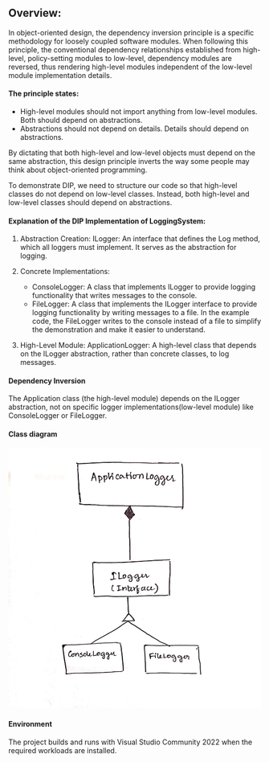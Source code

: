 
## Overview:
In object-oriented design, the dependency inversion principle is a specific methodology for loosely coupled software modules. When following this principle, the conventional dependency relationships established from high-level, policy-setting modules to low-level, dependency modules are reversed, thus rendering high-level modules independent of the low-level module implementation details. 
#### The principle states:
* High-level modules should not import anything from low-level modules. Both should depend on abstractions.
* Abstractions should not depend on details. Details should depend on abstractions.

By dictating that both high-level and low-level objects must depend on the same abstraction, this design principle inverts the way some people may think about object-oriented programming.

To demonstrate DIP, we need to structure our code so that high-level classes do not depend on low-level classes. Instead, both high-level and low-level classes should depend on abstractions.

#### Explanation of the DIP Implementation of LoggingSystem:
1. Abstraction Creation:
        ILogger: An interface that defines the Log method, which all loggers must implement. It serves as the abstraction for logging.

2. Concrete Implementations:
    * ConsoleLogger: A class that implements ILogger to provide logging functionality that writes messages to the console.
    * FileLogger: A class that implements the ILogger interface to provide logging functionality by writing messages to a file. In the example code, the FileLogger writes to the console instead of a file to simplify the demonstration and make it easier to understand.

3. High-Level Module:
        ApplicationLogger: A high-level class that depends on the ILogger abstraction, rather than concrete classes, to log messages.

#### Dependency Inversion
The Application class (the high-level module) depends on the ILogger abstraction, not on specific logger implementations(low-level module) like ConsoleLogger or FileLogger.

#### Class diagram
![alt text](class_diagram.jpg)

#### Environment
The project builds and runs with Visual Studio Community 2022 when the required workloads are installed.

